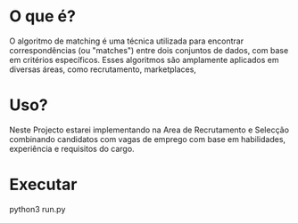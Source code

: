 # O que é?
O algoritmo de matching é uma técnica utilizada para encontrar correspondências (ou "matches") entre dois conjuntos de dados, com base em critérios específicos. Esses algoritmos são amplamente aplicados em diversas áreas, como recrutamento, marketplaces,

# Uso?
Neste Projecto estarei implementando na Area de Recrutamento e Selecção combinando candidatos com vagas de emprego com base em habilidades, experiência e requisitos do cargo. 

# Executar
python3 run.py
